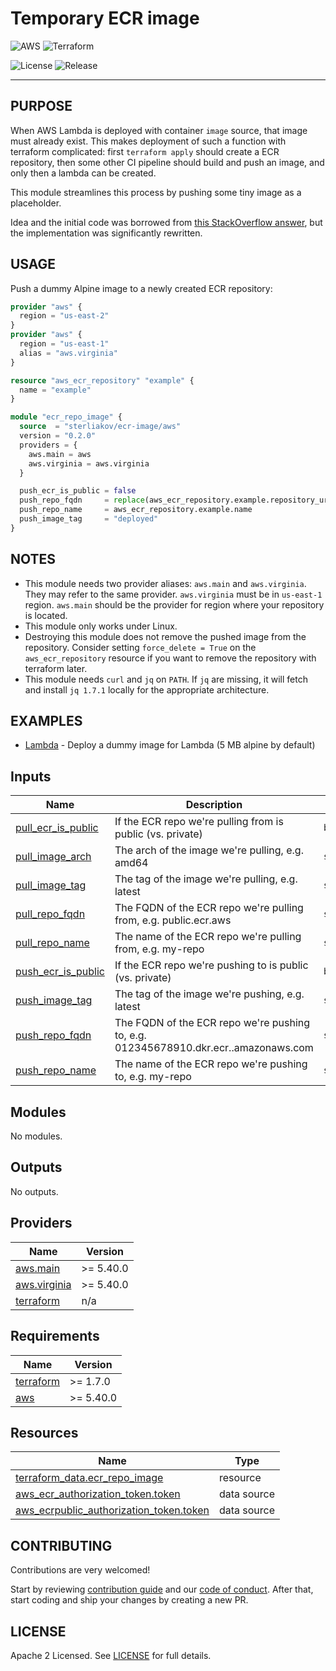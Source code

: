 # Temporary ECR image


![AWS](https://img.shields.io/badge/AWS-%23FF9900.svg?style=for-the-badge&logo=amazon-aws&logoColor=white)
![Terraform](https://img.shields.io/badge/terraform-%235835CC.svg?style=for-the-badge&logo=terraform&logoColor=white)

<!--- Replace repository name -->
![License](https://badgen.net/github/license/sterliakov/terraform-aws-ecr-image/)
![Release](https://badgen.net/github/release/sterliakov/terraform-aws-ecr-image/)

---

## PURPOSE

When AWS Lambda is deployed with container `image` source, that image must already
exist. This makes deployment of such a function with terraform complicated: first
`terraform apply` should create a ECR repository, then some other CI pipeline
should build and push an image, and only then a lambda can be created.

This module streamlines this process by pushing some tiny image as a placeholder.

Idea and the initial code was borrowed from
[this StackOverflow answer](https://stackoverflow.com/a/78501527/14401160),
but the implementation was significantly rewritten.


## USAGE

Push a dummy Alpine image to a newly created ECR repository:

```terraform
provider "aws" {
  region = "us-east-2"
}
provider "aws" {
  region = "us-east-1"
  alias = "aws.virginia"
}

resource "aws_ecr_repository" "example" {
  name = "example"
}

module "ecr_repo_image" {
  source  = "sterliakov/ecr-image/aws"
  version = "0.2.0"
  providers = {
    aws.main = aws
    aws.virginia = aws.virginia
  }

  push_ecr_is_public = false
  push_repo_fqdn     = replace(aws_ecr_repository.example.repository_url, "//.*$/", "") # remove everything after first slash
  push_repo_name     = aws_ecr_repository.example.name
  push_image_tag     = "deployed"
}
```

## NOTES

* This module needs two provider aliases: `aws.main` and `aws.virginia`. They
  may refer to the same provider. `aws.virginia` must be in `us-east-1` region.
  `aws.main` should be the provider for region where your repository is located.
* This module only works under Linux.
* Destroying this module does not remove the pushed image from the repository. Consider
  setting `force_delete = True` on the `aws_ecr_repository` resource if you
  want to remove the repository with terraform later.
* This module needs `curl` and `jq` on `PATH`. If `jq` are missing, it will fetch
  and install `jq 1.7.1` locally for the appropriate architecture.

## EXAMPLES

- [Lambda](examples/lambda) - Deploy a dummy image for Lambda (5 MB alpine by default)

<!-- BEGIN_TF_DOCS -->




## Inputs

| Name | Description | Type | Default | Required |
|------|-------------|------|---------|:--------:|
| <a name="input_pull_ecr_is_public"></a> [pull\_ecr\_is\_public](#input\_pull\_ecr\_is\_public) | If the ECR repo we're pulling from is public (vs. private) | `bool` | `true` | no |
| <a name="input_pull_image_arch"></a> [pull\_image\_arch](#input\_pull\_image\_arch) | The arch of the image we're pulling, e.g. amd64 | `string` | `"amd64"` | no |
| <a name="input_pull_image_tag"></a> [pull\_image\_tag](#input\_pull\_image\_tag) | The tag of the image we're pulling, e.g. latest | `string` | `"3.20.3"` | no |
| <a name="input_pull_repo_fqdn"></a> [pull\_repo\_fqdn](#input\_pull\_repo\_fqdn) | The FQDN of the ECR repo we're pulling from, e.g. public.ecr.aws | `string` | `"public.ecr.aws"` | no |
| <a name="input_pull_repo_name"></a> [pull\_repo\_name](#input\_pull\_repo\_name) | The name of the ECR repo we're pulling from, e.g. my-repo | `string` | `"docker/library/alpine"` | no |
| <a name="input_push_ecr_is_public"></a> [push\_ecr\_is\_public](#input\_push\_ecr\_is\_public) | If the ECR repo we're pushing to is public (vs. private) | `bool` | `false` | no |
| <a name="input_push_image_tag"></a> [push\_image\_tag](#input\_push\_image\_tag) | The tag of the image we're pushing, e.g. latest | `string` | n/a | yes |
| <a name="input_push_repo_fqdn"></a> [push\_repo\_fqdn](#input\_push\_repo\_fqdn) | The FQDN of the ECR repo we're pushing to, e.g. 012345678910.dkr.ecr.<region-name>.amazonaws.com | `string` | n/a | yes |
| <a name="input_push_repo_name"></a> [push\_repo\_name](#input\_push\_repo\_name) | The name of the ECR repo we're pushing to, e.g. my-repo | `string` | n/a | yes |

## Modules

No modules.

## Outputs

No outputs.

## Providers

| Name | Version |
|------|---------|
| <a name="provider_aws.main"></a> [aws.main](#provider\_aws.main) | >= 5.40.0 |
| <a name="provider_aws.virginia"></a> [aws.virginia](#provider\_aws.virginia) | >= 5.40.0 |
| <a name="provider_terraform"></a> [terraform](#provider\_terraform) | n/a |

## Requirements

| Name | Version |
|------|---------|
| <a name="requirement_terraform"></a> [terraform](#requirement\_terraform) | >= 1.7.0 |
| <a name="requirement_aws"></a> [aws](#requirement\_aws) | >= 5.40.0 |

## Resources

| Name | Type |
|------|------|
| [terraform_data.ecr_repo_image](https://registry.terraform.io/providers/hashicorp/terraform/latest/docs/resources/data) | resource |
| [aws_ecr_authorization_token.token](https://registry.terraform.io/providers/hashicorp/aws/latest/docs/data-sources/ecr_authorization_token) | data source |
| [aws_ecrpublic_authorization_token.token](https://registry.terraform.io/providers/hashicorp/aws/latest/docs/data-sources/ecrpublic_authorization_token) | data source |
<!-- END_TF_DOCS -->

## CONTRIBUTING

Contributions are very welcomed!

Start by reviewing [contribution guide](CONTRIBUTING.md) and our [code of conduct](CODE_OF_CONDUCT.md). After that, start coding and ship your changes by creating a new PR.

## LICENSE

Apache 2 Licensed. See [LICENSE](LICENSE) for full details.
